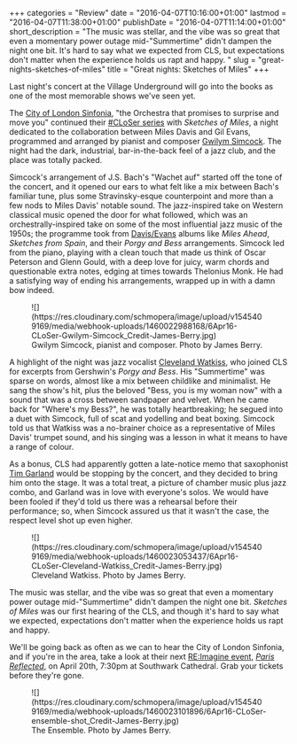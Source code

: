 +++
categories = "Review"
date = "2016-04-07T10:16:00+01:00"
lastmod = "2016-04-07T11:38:00+01:00"
publishDate = "2016-04-07T11:14:00+01:00"
short_description = "The music was stellar, and the vibe was so great that even a momentary power outage mid-&quot;Summertime&quot; didn&#039;t dampen the night one bit. It&#039;s hard to say what we expected from CLS, but expectations don&#039;t matter when the experience holds us rapt and happy. "
slug = "great-nights-sketches-of-miles"
title = "Great nights: Sketches of Miles"
+++

Last night's concert at the Village Underground will go into the books as one of the most memorable shows we've seen yet.

The [City of London Sinfonia](/scene/companies/city-of-london-sinfonia/), "the Orchestra that promises to surprise and move you" continued their [#CLoSer series](https://cityoflondonsinfonia.co.uk/whats-on/closer/) with *Sketches of Miles*, a night dedicated to the collaboration between Miles Davis and Gil Evans, programmed and arranged by pianist and composer [Gwilym Simcock](http://www.gwilymsimcock.com/). The night had the dark, industrial, bar-in-the-back feel of a jazz club, and the place was totally packed.

Simcock's arrangement of J.S. Bach's "Wachet auf" started off the tone of the concert, and it opened our ears to what felt like a mix between Bach's familiar tune, plus some Stravinsky-esque counterpoint and more than a few nods to Miles Davis' notable sound. The jazz-inspired take on Western classical music opened the door for what followed, which was an orchestrally-inspired take on some of the most influential jazz music of the 1950s; the programme took from [Davis/Evans](https://en.wikipedia.org/wiki/Miles_Davis_%26_Gil_Evans:_The_Complete_Columbia_Studio_Recordings) albums like *Miles Ahead*, *Sketches from Spain*, and their *Porgy and Bess* arrangements. Simcock led from the piano, playing with a clean touch that made us think of Oscar Peterson and Glenn Gould, with a deep love for juicy, warm chords and questionable extra notes, edging at times towards Thelonius Monk. He had a satisfying way of ending his arrangements, wrapped up in with a damn bow indeed.

<figure data-type="image">
![](https://res.cloudinary.com/schmopera/image/upload/v1545409169/media/webhook-uploads/1460022988168/6Apr16-CLoSer-Gwilym-Simcock_Credit-James-Berry.jpg)
<figcaption>Gwilym Simcock, pianist and composer. Photo by James Berry.</figcaption>
</figure>

A highlight of the night was jazz vocalist [Cleveland Watkiss](http://www.clevelandwatkiss.net/), who joined CLS for excerpts from Gershwin's *Porgy and Bess*. His "Summertime" was sparse on words, almost like a mix between childlike and minimalist. He sang the show's hit, plus the beloved "Bess, you is my woman now" with a sound that was a cross between sandpaper and velvet. When he came back for "Where's my Bess?", he was totally heartbreaking; he segued into a duet with Simcock, full of scat and yodelling and beat boxing. Simcock told us that Watkiss was a no-brainer choice as a representative of Miles Davis' trumpet sound, and his singing was a lesson in what it means to have a range of colour.

As a bonus, CLS had apparently gotten a late-notice memo that saxophonist [Tim Garland](http://www.timgarland.com/) would be stopping by the concert, and they decided to bring him onto the stage. It was a total treat, a picture of chamber music plus jazz combo, and Garland was in love with everyone's solos. We would have been fooled if they'd told us there was a rehearsal before their performance; so, when Simcock assured us that it wasn't the case, the respect level shot up even higher.

<figure data-type="image">
![](https://res.cloudinary.com/schmopera/image/upload/v1545409169/media/webhook-uploads/1460023053437/6Apr16-CLoSer-Cleveland-Watkiss_Credit-James-Berry.jpg)
<figcaption>Cleveland Watkiss. Photo by James Berry.</figcaption>
</figure>

The music was stellar, and the vibe was so great that even a momentary power outage mid-"Summertime" didn't dampen the night one bit. *Sketches of Miles* was our first hearing of the CLS, and though it's hard to say what we expected, expectations don't matter when the experience holds us rapt and happy. 

We'll be going back as often as we can to hear the City of London Sinfonia, and if you're in the area, take a look at their next [RE:Imagine event](https://cityoflondonsinfonia.co.uk/whats-on/reimagine/), [*Paris Reflected*](https://cityoflondonsinfonia.co.uk/whats-on/2182/paris-reflected/), on April 20th, 7:30pm at Southwark Cathedral. Grab your tickets before they're gone.

<figure data-type="image">
![](https://res.cloudinary.com/schmopera/image/upload/v1545409169/media/webhook-uploads/1460023101896/6Apr16-CLoSer-ensemble-shot_Credit-James-Berry.jpg)
<figcaption>The Ensemble. Photo by James Berry.</figcaption>
</figure>
